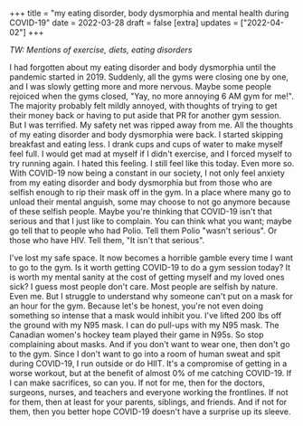 +++
title = "my eating disorder, body dysmorphia and mental health during COVID-19"
date = 2022-03-28
draft = false
[extra]
updates = ["2022-04-02"]
+++

*TW: Mentions of exercise, diets, eating disorders*

I had forgotten about my eating disorder and body dysmorphia until the pandemic started in 2019. Suddenly, all the gyms were closing one by one, and I was slowly getting more and more nervous. Maybe some people rejoiced when the gyms closed, "Yay, no more annoying 6 AM gym for me!". The majority probably felt mildly annoyed, with thoughts of trying to get their money back or having to put aside that PR for another gym session. But I was terrified. My safety net was ripped away from me. All the thoughts of my eating disorder and body dysmorphia were back. I started skipping breakfast and eating less. I drank cups and cups of water to make myself feel full. I would get mad at myself if I didn't exercise, and I forced myself to try running again. I hated this feeling.
I still feel like this today. Even more so. With COVID-19 now being a constant in our society, I not only feel anxiety from my eating disorder and body dysmorphia but from those who are selfish enough to rip their mask off in the gym. In a place where many go to unload their mental anguish, some may choose to not go anymore because of these selfish people. Maybe you're thinking that COVID-19 isn't that serious and that I just like to complain. You can think what you want; maybe go tell that to people who had Polio. Tell them Polio "wasn't serious". Or those who have HIV. Tell them, "It isn't that serious".

I've lost my safe space. It now becomes a horrible gamble every time I want to go to the gym. Is it worth getting COVID-19 to do a gym session today? It is worth my mental sanity at the cost of getting myself and my loved ones sick? I guess most people don't care. Most people are selfish by nature. Even me. But I struggle to understand why someone can't put on a mask for an hour for the gym. Because let's be honest, you're not even doing something so intense that a mask would inhibit you. I've lifted 200 lbs off the ground with my N95 mask. I can do pull-ups with my N95 mask. The Canadian women's hockey team played their game in N95s. So stop complaining about masks. And if you don't want to wear one, then don't go to the gym. Since I don't want to go into a room of human sweat and spit during COVID-19, I run outside or do HIIT. It's a compromise of getting in a worse workout, but at the benefit of almost 0% of me catching COVID-19. If I can make sacrifices, so can you. If not for me, then for the doctors, surgeons, nurses, and teachers and everyone working the frontlines. If not for them, then at least for your parents, siblings, and friends. And if not for them, then you better hope COVID-19 doesn't have a surprise up its sleeve.
